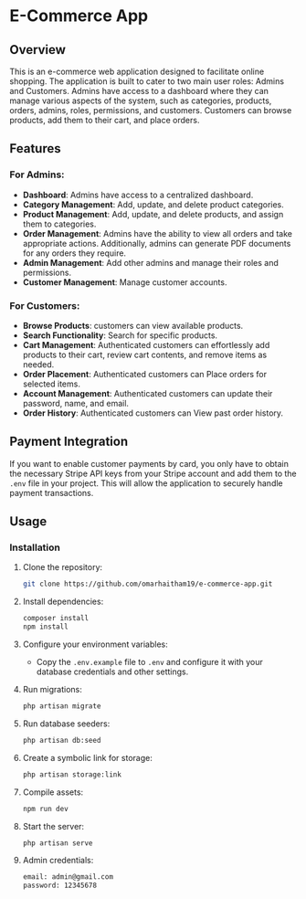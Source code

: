 # E-Commerce App

## Overview
This is an e-commerce web application designed to facilitate online shopping. The application is built to cater to two main user roles: Admins and Customers. Admins have access to a dashboard where they can manage various aspects of the system, such as categories, products, orders, admins, roles, permissions, and customers. Customers can browse products, add them to their cart, and place orders.

## Features

### For Admins:
- **Dashboard**: Admins have access to a centralized dashboard.
- **Category Management**: Add, update, and delete product categories.
- **Product Management**: Add, update, and delete products, and assign them to categories.
- **Order Management**: Admins have the ability to view all orders and take appropriate actions. Additionally, admins can generate PDF documents for any orders they require.
- **Admin Management**: Add other admins and manage their roles and permissions.
- **Customer Management**: Manage customer accounts.

### For Customers:
- **Browse Products**: customers can view available products.
- **Search Functionality**: Search for specific products.
- **Cart Management**: Authenticated customers can effortlessly add products to their cart, review cart contents, and remove items as needed.
- **Order Placement**: Authenticated customers can Place orders for selected items.
- **Account Management**: Authenticated customers can update their password, name, and email.
- **Order History**: Authenticated customers can View past order history.

## Payment Integration
If you want to enable customer payments by card, you only have to obtain the necessary Stripe API keys from your Stripe account and add them to the `.env` file in your project. This will allow the application to securely handle payment transactions.

## Usage

### Installation

1. Clone the repository:

   ```bash
   git clone https://github.com/omarhaitham19/e-commerce-app.git
   ```

2. Install dependencies:

   ```bash
   composer install
   npm install
   ```

3. Configure your environment variables:

   - Copy the `.env.example` file to `.env` and configure it with your database credentials and other settings.

4. Run migrations:

   ```bash
   php artisan migrate
   ```

5. Run database seeders:

   ```bash
   php artisan db:seed
   ```
6. Create a symbolic link for storage:

    ```bash
   php artisan storage:link
   ```

7. Compile assets:

   ```bash
   npm run dev
   ```

8. Start the server:

   ```bash
   php artisan serve
   ```

9. Admin credentials:

   ```bash
   email: admin@gmail.com
   password: 12345678
   ```


